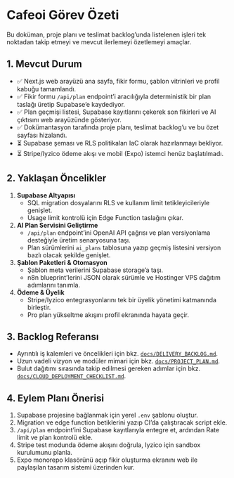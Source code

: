 # Cafeoi Görev Özeti

Bu doküman, proje planı ve teslimat backlog’unda listelenen işleri tek noktadan takip etmeyi ve mevcut ilerlemeyi özetlemeyi amaçlar.

## 1. Mevcut Durum
- ✅ Next.js web arayüzü ana sayfa, fikir formu, şablon vitrinleri ve profil kabuğu tamamlandı.
- ✅ Fikir formu `/api/plan` endpoint’i aracılığıyla deterministik bir plan taslağı üretip Supabase’e kaydediyor.
- ✅ Plan geçmişi listesi, Supabase kayıtlarını çekerek son fikirleri ve AI çıktısını web arayüzünde gösteriyor.
- ✅ Dokümantasyon tarafında proje planı, teslimat backlog’u ve bu özet sayfası hizalandı.
- ⏳ Supabase şeması ve RLS politikaları IaC olarak hazırlanmayı bekliyor.
- ⏳ Stripe/Iyzico ödeme akışı ve mobil (Expo) istemci henüz başlatılmadı.

## 2. Yaklaşan Öncelikler
1. **Supabase Altyapısı**
   - SQL migration dosyalarını RLS ve kullanım limit tetikleyicileriyle genişlet.
   - Usage limit kontrolü için Edge Function taslağını çıkar.
2. **AI Plan Servisini Geliştirme**
   - `/api/plan` endpoint’ini OpenAI API çağrısı ve plan versiyonlama desteğiyle üretim senaryosuna taşı.
   - Plan sürümlerini `ai_plans` tablosuna yazıp geçmiş listesini versiyon bazlı olacak şekilde genişlet.
3. **Şablon Paketleri & Otomasyon**
   - Şablon meta verilerini Supabase storage’a taşı.
   - n8n blueprint’lerini JSON olarak sürümle ve Hostinger VPS dağıtım adımlarını tanımla.
4. **Ödeme & Üyelik**
   - Stripe/Iyzico entegrasyonlarını tek bir üyelik yönetimi katmanında birleştir.
   - Pro plan yükseltme akışını profil ekranında hayata geçir.

## 3. Backlog Referansı
- Ayrıntılı iş kalemleri ve öncelikleri için bkz. [`docs/DELIVERY_BACKLOG.md`](./DELIVERY_BACKLOG.md).
- Uzun vadeli vizyon ve modüler mimari için bkz. [`docs/PROJECT_PLAN.md`](./PROJECT_PLAN.md).
- Bulut dağıtımı sırasında takip edilmesi gereken adımlar için bkz. [`docs/CLOUD_DEPLOYMENT_CHECKLIST.md`](./CLOUD_DEPLOYMENT_CHECKLIST.md).

## 4. Eylem Planı Önerisi
1. Supabase projesine bağlanmak için yerel `.env` şablonu oluştur.
2. Migration ve edge function betiklerini yazıp CI’da çalıştıracak script ekle.
3. `/api/plan` endpoint’ini Supabase kayıtlarıyla entegre et, ardından Rate limit ve plan kontrolü ekle.
4. Stripe test modunda ödeme akışını doğrula, Iyzico için sandbox kurulumunu planla.
5. Expo monorepo klasörünü açıp fikir oluşturma ekranını web ile paylaşılan tasarım sistemi üzerinden kur.
